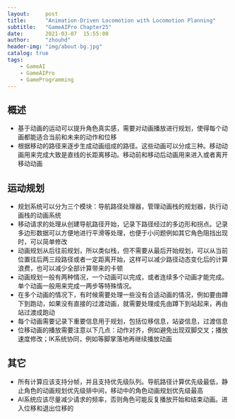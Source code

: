 ```yaml
---
layout:     post
title:      "Animation-Driven Locomotion with Locomotion Planning"
subtitle:   "GameAIPro Chapter25"
date:       2021-03-07  15:55:00
author:     "zhouhd"
header-img: "img/about-bg.jpg"
catalog: true
tags:
    - GameAI
    - GameAIPro
    - GameProgramming
---
```


## 概述
- 基于动画的运动可以提升角色真实感，需要对动画播放进行规划，使得每个动画都能适合当前和未来的动作和位移
- 根据移动的路径来逐步生成动画组成的路径。这些动画可以分成三种。移动动画用来完成大致是直线的长距离移动。移动前和移动后动画用来进入或者离开移动动画

## 运动规划
- 规划系统可以分为三个模块：导航路径处理器，管理动画栈的规划器，执行动画栈的动画系统
- 移动请求的处理从创建导航路径开始，记录下路径经过的多边形和拐点。记录多边形数据可以方便地进行平滑等处理，也便于小问题例如其它角色阻挡出现时，可以简单修改
- 动画规划从后往前规划，所以类似栈，但不需要从最后开始规划，可以从当前位置往后两三段路径或者一定距离开始，这样可以减少路径动态变化后的计算浪费，也可以减少全部计算带来的卡顿
- 动画规划一般有两种情况，一个动画可以完成，或者连续多个动画才能完成。单个动画一般用来完成一两步等特殊情况。
- 在多个动画的情况下，有时候需要处理一些没有合适动画的情况，例如要由蹲下到跑动，如果没有直接的过渡动画，就需要处理成先由蹲下到站起来，再由站过渡成跑动
- 每个动画需要记录下重要信息用于规划，包括位移信息，站姿信息，过渡信息
- 位移动画的播放需要注意以下几点：动作对齐，例如避免出现双脚交叉；播放速度修改；IK系统协同，例如等脚掌落地再继续播放动画

## 其它
- 所有计算应该支持分帧，并且支持优先级队列。导航路径计算优先级最低，静止角色的动画规划优先级排中间，移动中的角色动画规划优先级最高
- AI系统应该尽量减少请求的频率，否则角色可能反复播放开始和结束动画。进入位移和退出位移的